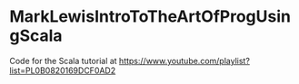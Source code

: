 # MarkLewisIntroToTheArtOfProgUsingScala
Code for the Scala tutorial at https://www.youtube.com/playlist?list=PL0B0820169DCF0AD2

